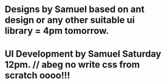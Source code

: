 # Designs by Samuel based on ant design or any other suitable ui library = 4pm tomorrow.
# UI Development by Samuel Saturday 12pm. // abeg no write css from scratch oooo!!!
